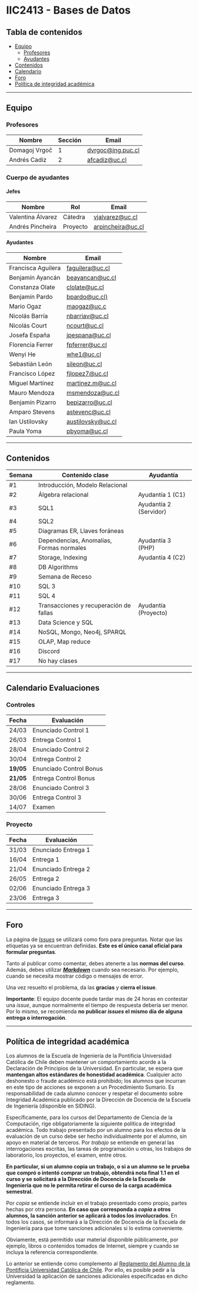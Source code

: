 # IIC2413 - Bases de Datos

## Tabla de contenidos

- [Equipo](#equipo)
  - [Profesores](#profesores)
  - [Ayudantes](#ayudantes)
- [Contenidos](#contenidos)
- [Calendario](#calendario-evaluaciones)
- [Foro](#foro)
- [Política de integridad académica](#política-de-integridad-académica)

---



## Equipo

### Profesores

Nombre              | Sección | Email
------------------- | ------- | ---------------------
Domagoj Vrgoč       | 1       | [dvrgoc@ing.puc.cl]
Andrés Cadiz        | 2       | [afcadiz@uc.cl]

### Cuerpo de ayudantes

#### Jefes

Nombre           | Rol      | Email
---------------- |--------- | ----------------
Valentina Álvarez | Cátedra  | [vjalvarez@uc.cl]
Andrés Pincheira | Proyecto | [arpincheira@uc.cl]

#### Ayudantes

Nombre                    | Email
------------------------- | ---------------------
Francisca Aguilera        | [faguilera@uc.cl]
Benjamín Ayancán          | [beayancan@uc.cl]
Constanza Olate		      | [clolate@uc.cl]
Benjamín Pardo            | [bpardo@uc.cl)]
Mario Ogaz                | [maogaz@uc.c]
Nicolás Barría            | [nbarriav@uc.cl]
Nicolás Court             | [ncourt@uc.cl]
Josefa España             | [jpespana@uc.cl]
Florencia Ferrer          | [fpferrer@uc.cl]
Wenyi He                  | [whe1@uc.cl]
Sebastián León            | [sileon@uc.cl]
Francisco López           | [fjlopez7@uc.cl]
Miguel Martínez           | [martinez.m@uc.cl]
Mauro Mendoza             | [msmendoza@uc.cl]
Benjamín Pizarro          | [bepizarro@uc.cl]
Amparo Stevens            | [astevenc@uc.cl]
Ian Ustilovsky            | [austilovsky@uc.cl]
Paula Yoma                | [pbyoma@uc.cl]


[dvrgoc@ing.puc.cl]: mailto:dvrgoc@ing.puc.cl
[afcadiz@uc.cl]: mailto:afcadiz@uc.cl

[vjalvarez@uc.cl]: mailto:vjalvarez@uc.cl
[arpincheira@uc.cl]: mailto:arpincheira@uc.cl

[faguilera@uc.cl]: mailto:faguilera@uc.cl
[beayancan@uc.cl]: mailto:beayancan@uc.cl
[clolate@uc.cl]: mailto:clolate@uc.cl
[bpardo@uc.cl)]: mailto:bpardo@uc.cl
[maogaz@uc.c]: mailto:maogaz@uc.cl
[nbarriav@uc.cl]: mailto:nbarriav@uc.cl
[ncourt@uc.cl]: mailto:ncourt@uc.cl
[jpespana@uc.cl]: mailto:jpespana@uc.cl
[fpferrer@uc.cl]: mailto:fpferrer@uc.cl
[whe1@uc.cl]: mailto:whe1@uc.cl
[sileon@uc.cl]: mailto:sileon@uc.cl
[fjlopez7@uc.cl]: mailto:fjlopez7@uc.cl
[martinez.m@uc.cl]: mailto:martinez.m@uc.cl
[msmendoza@uc.cl]: mailto:msmendoza@uc.cl
[bepizarro@uc.cl]: mailto:bepizarro@uc.cl
[astevenc@uc.cl]: mailto:astevenc@uc.cl
[austilovsky@uc.cl]: mailto:austilovsky@uc.cl
[pbyoma@uc.cl]: mailto:pbyoma@uc.cl


---

## Contenidos 

Semana	| Contenido clase						  |	Ayudantía
--------|-----------------------------------------|-------------------------------------------------------------------
#1      |Introducción, Modelo Relacional 		  |																					
#2      |Álgebra relacional 					  |	Ayudantía 1 (C1)
#3      |SQL1                               	  |	Ayudantía 2 (Servidor)
#4      |SQL2 				                      |
#5      |Diagramas ER, Llaves foráneas 			  |								
#6      |Dependencias, Anomalías, Formas normales |	Ayudantía 3 (PHP)
#7      |Storage, Indexing               		  |	Ayudantía 4 (C2)	
#8      |DB Algorithms							  |	
#9      |Semana de Receso						  |	
#10     |SQL 3									  |	
#11     |SQL 4									  |	
#12     |Transacciones y recuperación de fallas   |	Ayudantía (Proyecto)	
#13     |Data Science y SQL						  |	
#14     |NoSQL, Mongo, Neo4j, SPARQL			  |		
#15     |OLAP, Map reduce 						  |		
#16     |Discord 								  |	
#17     |No hay clases							  |	


---

## Calendario Evaluaciones

### Controles

Fecha      | Evaluación
-----------|------------
24/03      | Enunciado Control 1
26/03      | Entrega Control 1
28/04      | Enunciado Control 2
30/04      | Entrega Control 2
**19/05**      | Enunciado Control Bonus
**21/05**      | Entrega Control Bonus
28/06      | Enunciado Control 3
30/06      | Entrega Control 3
14/07      | Examen

### Proyecto

Fecha      | Evaluación
-----------|------------
31/03      | Enunciado Entrega 1
16/04      | Entrega 1
21/04      | Enunciado Entrega 2
26/05      | Entrega 2
02/06      | Enunciado Entrega 3
23/06      | Entrega 3




---

## Foro

La página de [_Issues_](https://github.com/IIC2413/Syllabus-2021-1/issues) se utilizará como foro para preguntas. Notar que las etiquetas ya se encuentran definidas. **Este es el único canal oficial para formular preguntas**.

Tanto al publicar como comentar, debes atenerte a las **normas del curso**. Además, debes utilizar **[_Markdown_](https://github.com/adam-p/markdown-here/wiki/Markdown-Cheatsheet#code)** cuando sea necesario. Por ejemplo, cuando se necesita mostrar código o mensajes de error.

Una vez resuelto el problema, da las **gracias** y **cierra el issue**.

**Importante**: El equipo docente puede tardar mas de 24 horas en contestar una _issue_, aunque normalmente el tiempo de respuesta debería ser menor. Por lo mismo, se recomienda **no publicar _issues_ el mismo día de alguna entrega o interrogación**.


---

## Política de integridad académica

Los alumnos de la Escuela de Ingeniería de la Pontificia Universidad Católica de Chile deben mantener un comportamiento acorde a la Declaración de Principios de la Universidad.  En particular, se espera que **mantengan altos estándares de honestidad académica**.  Cualquier acto deshonesto o fraude académico está prohibido; los alumnos que incurran en este tipo de acciones se exponen a un Procedimiento Sumario. Es responsabilidad de cada alumno conocer y respetar el documento sobre Integridad Académica publicado por la Dirección de Docencia de la Escuela de Ingeniería (disponible en SIDING).

Específicamente, para los cursos del Departamento de Ciencia de la Computación, rige obligatoriamente la siguiente política de integridad académica. Todo trabajo presentado por un alumno para los efectos de la evaluación de un curso debe ser hecho individualmente por el alumno, sin apoyo en material de terceros.  Por _trabajo_ se entiende en general las interrogaciones escritas, las tareas de programación u otras, los trabajos de laboratorio, los proyectos, el examen, entre otros.

**En particular, si un alumno copia un trabajo, o si a un alumno se le prueba que compró o intentó comprar un trabajo, obtendrá nota final 1.1 en el curso y se solicitará a la Dirección de Docencia de la Escuela de Ingeniería que no le permita retirar el curso de la carga académica semestral.**

Por _copia_ se entiende incluir en el trabajo presentado como propio, partes hechas por otra persona.  **En caso que corresponda a _copia_ a otros alumnos, la sanción anterior se aplicará a todos los involucrados**.  En todos los casos, se informará a la Dirección de Docencia de la Escuela de Ingeniería para que tome sanciones adicionales si lo estima conveniente.

Obviamente, está permitido usar material disponible públicamente, por ejemplo, libros o contenidos tomados de Internet, siempre y cuando se incluya la referencia correspondiente.

Lo anterior se entiende como complemento al [Reglamento del Alumno de la Pontificia Universidad Católica de Chile].  Por ello, es posible pedir a la Universidad la aplicación de sanciones adicionales especificadas en dicho reglamento.

[Reglamento del Alumno de la Pontificia Universidad Católica de Chile]: http://admisionyregistros.uc.cl/alumnos/informacion-academica/reglamentos-estudiantiles
